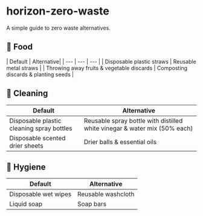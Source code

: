 # horizon-zero-waste

A simple guide to zero waste alternatives.

## 🍎 Food 

| Default | Alternative| 
| --- | --- | --- |
| Disposable plastic straws | Reusable metal straws |
| Throwing away fruits & vegetable discards | Composting discards & planting seeds |

## 🧽 Cleaning

| Default | Alternative | 
| --- | --- |
| Disposable plastic cleaning spray bottles | Reusable spray bottle with distilled white vinegar & water mix (50% each) |
| Disposable scented drier sheets | Drier balls & essential oils |

## 🚿 Hygiene

| Default | Alternative | 
| --- | --- |
| Disposable wet wipes | Reusable washcloth |
| Liquid soap | Soap bars |
